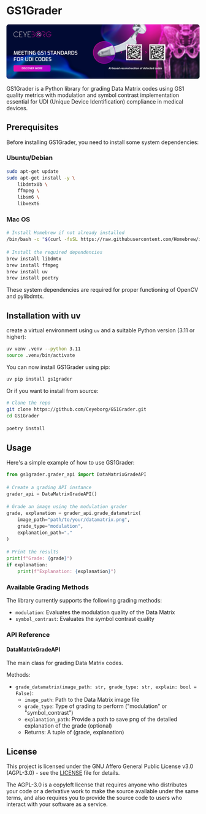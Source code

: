 # GS1Grader

![Banner](GitHub%20Header-UDI.jpg)

GS1Grader is a Python library for grading Data Matrix codes
using GS1 quality metrics with modulation and symbol contrast implementation
essential for UDI (Unique Device Identification) compliance in medical devices.

## Prerequisites

Before installing GS1Grader, you need to install some system dependencies:

### Ubuntu/Debian

```bash
sudo apt-get update
sudo apt-get install -y \
    libdmtx0b \
    ffmpeg \
    libsm6 \
    libxext6
```

### Mac OS

```bash
# Install Homebrew if not already installed
/bin/bash -c "$(curl -fsSL https://raw.githubusercontent.com/Homebrew/install/HEAD/install.sh)"

# Install the required dependencies
brew install libdmtx
brew install ffmpeg
brew install uv
brew install poetry
```

These system dependencies are required for proper functioning of OpenCV and pylibdmtx.

## Installation with uv

create a virtual environment using `uv` and a suitable Python version (3.11 or higher):

```bash
uv venv .venv --python 3.11
source .venv/bin/activate

```

You can now install GS1Grader using pip:

```bash
uv pip install gs1grader
```

Or if you want to install from source:

```bash
# Clone the repo
git clone https://github.com/Ceyeborg/GS1Grader.git
cd GS1Grader

poetry install
```

## Usage

Here's a simple example of how to use GS1Grader:

```python
from gs1grader.grader_api import DataMatrixGradeAPI

# Create a grading API instance
grader_api = DataMatrixGradeAPI()

# Grade an image using the modulation grader
grade, explanation = grader_api.grade_datamatrix(
    image_path="path/to/your/datamatrix.png",
    grade_type="modulation",
    explanation_path="."
)

# Print the results
print(f"Grade: {grade}")
if explanation:
    print(f"Explanation: {explanation}")
```

### Available Grading Methods

The library currently supports the following grading methods:

- `modulation`: Evaluates the modulation quality of the Data Matrix
- `symbol_contrast`: Evaluates the symbol contrast quality

### API Reference

#### DataMatrixGradeAPI

The main class for grading Data Matrix codes.

Methods:

- `grade_datamatrix(image_path: str, grade_type: str, explain: bool = False)`:
  - `image_path`: Path to the Data Matrix image file
  - `grade_type`: Type of grading to perform ("modulation" or "symbol_contrast")
  - `explanation_path`: Provide a path to save png of the detailed explanation of the grade (optional)
  - Returns: A tuple of (grade, explanation)

## License

This project is licensed under the GNU Affero General Public License v3.0 (AGPL-3.0) - see the [LICENSE](LICENSE) file for details.

The AGPL-3.0 is a copyleft license that requires anyone who distributes your code or a derivative work to make the source available under the same terms, and also requires you to provide the source code to users who interact with your software as a service.
